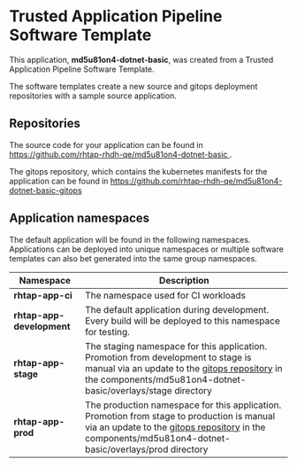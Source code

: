 # Trusted Application Pipeline Software Template

This application, **md5u81on4-dotnet-basic**, was created from a Trusted Application Pipeline Software Template.

The software templates create a new source and gitops deployment repositories with a sample source application. 

## Repositories

The source code for your application can be found in [https://github.com/rhtap-rhdh-qe/md5u81on4-dotnet-basic ](https://github.com/rhtap-rhdh-qe/md5u81on4-dotnet-basic ).
 
The gitops repository, which contains the kubernetes manifests for the application can be found in 
[https://github.com/rhtap-rhdh-qe/md5u81on4-dotnet-basic-gitops ](https://github.com/rhtap-rhdh-qe/md5u81on4-dotnet-basic-gitops ) 

## Application namespaces 

The default application will be found in the following namespaces. Applications can be deployed into unique namespaces or multiple software templates can also bet generated into the same group namespaces.  

|  Namespace   |  Description   |  
| -------- | -------- |
| **rhtap-app-ci** | The namespace used for CI workloads |
| **rhtap-app-development** | The default application during development. Every build will be deployed to this namespace for testing. |
| **rhtap-app-stage** | The staging namespace for this application. Promotion from development to stage is manual via an update to the [gitops repository](https://github.com/rhtap-rhdh-qe/md5u81on4-dotnet-basic-gitops ) in the components/md5u81on4-dotnet-basic/overlays/stage directory |
| **rhtap-app-prod** | The production namespace for this application. Promotion from stage to production is manual via an update to the [gitops repository](https://github.com/rhtap-rhdh-qe/md5u81on4-dotnet-basic-gitops ) in the components/md5u81on4-dotnet-basic/overlays/prod directory |